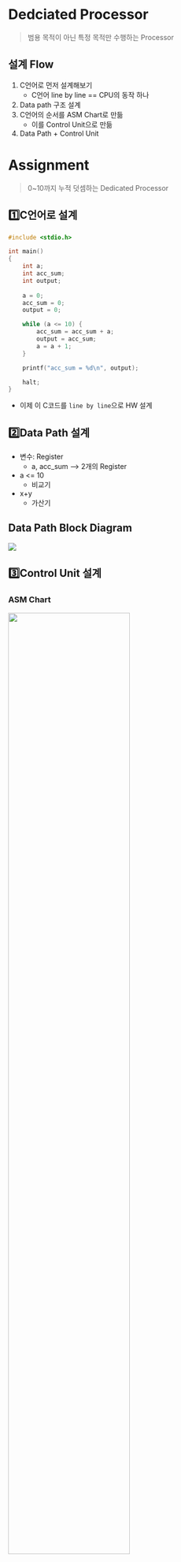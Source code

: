 # Dedciated Processor
> 범용 목적이 아닌 특정 목적만 수행하는 Processor

## 설계 Flow

1. C언어로 먼저 설계해보기
	- C언어 line by line == CPU의 동작 하나
2. Data path 구조 설계
3. C언어의 순서를 ASM Chart로 만듦
	- 이를 Control Unit으로 만듦
4. Data Path + Control Unit

# Assignment

> 0~10까지 누적 덧셈하는 Dedicated Processor

## 1️⃣C언어로 설계
```c
#include <stdio.h>

int main()
{
	int a;
	int acc_sum;
	int output;
	
	a = 0;
	acc_sum = 0;
	output = 0;

	while (a <= 10) {
		acc_sum = acc_sum + a;
		output = acc_sum;
		a = a + 1;
	}

	printf("acc_sum = %d\n", output);

	halt;
}
```

- 이제 이 C코드를 ```line by line```으로 HW 설계

## 2️⃣Data Path 설계

- 변수: Register
  - a, acc_sum --> 2개의 Register
- a <= 10
  - 비교기
- x+y
  - 가산기

Data Path Block Diagram
---
<img src="./img/스크린샷 2025-08-11 193254.png"><br>


## 3️⃣Control Unit 설계

### ASM Chart

<img src="./img/스크린샷 2025-08-11 193344.png" width=70%><br>

### S0
```c
	int a;
	int acc_sum;
	int output;
	
	a = 0;
	acc_sum = 0;
	output = 0;
```
- 초기값 정의
- A_Mux_Sel
  - 0일 때 0 입력으로 들어감
- A_En
  - Enable하여 초기값 0 할당
  - ```A_Reg_Out = 0```
- Acc_Mux_Sel
  - 0일 때 0 입력으로 들어감
- Acc_En
  - Enable하여 초기값 0 할당
  - ```Acc_Reg_Out = 0```
- Out_Buf_En
  - 아직 출력 내보내는 타이밍 아님 --> 0

### S1

```c
	while (a <= 10)
```
- A_Mux_Sel
  - A_En을 0으로 만들어서 상관없음
- A_En
  - Register 기존 값 유지
    - a의 값이 중간에 바뀌면 안됨
    - a <= 10 정상 비교 불가
  - A_En Disable
- Acc_Mux_Sel
  - Acc_En Disable 상태이므로 상관없음
- Acc_En
  - Disable
  - 기존 값 유지
- Out_Buf_En
  - 아직 출력 내보내는 타이밍 아님 --> 0

#### a <= 10

참)
- S2로 넘어가 누적합 진행

거짓)
- S5로 넘어가 halt 상태 진입

### S2
```c
	acc_sum = acc_sum + a;
```

- A_Mux_Sel
  - A_En Disable 상태이므로 상관없음
- A_En
  - Disable
  - 누적합 연산은 현재 값과 진행
  - 값이 바뀌면 안됨
- Acc_Mux_Sel
  - 누적합의 결과를 변수에 반영
  - sel == 1
- Acc_En
  - 누적합의 결과를 반영함
  - Enable
- Out_Buf_En
  - 아직 출력 내보내는 타이밍 아님 --> 0

### S3
```c
	output = acc_sum;
```

- A_Mux_Sel
  - A_En Disable 상태이므로 상관없음
- A_En
  - Disable
  - 출력이 나가는 동안 값이 바뀌면 안됨
- Acc_Mux_Sel
  - Acc_En Disable
- Acc_En
  - 출력이 나가는 동안 값이 바뀌면 안됨
- Out_Buf_En
  - 출력 내보내는 타이밍 --> 1

### S4
```c
	a = a + 1;
```

- A_Mux_Sel
  - Update된 a 값 반영
- A_En
  - Enable
  - Update된 a의 값을 반영해야함
- Acc_Mux_Sel
  - Acc_En Disable
- Acc_En
  - Disable
  - 기존 값 유지해야함
- Out_Buf_En
  - 아직 출력 내보내는 타이밍 아님 --> 0

### S5
```c
	halt;
```
- A_Mux_Sel
  - En Disable
- A_En
  - Disable
  - 연산 중단
- Acc_Mux_Sel
  - Acc_En Disable
- Acc_En
  - Disable
  - 연산 중단
- Out_Buf_En
  - 연산 중단